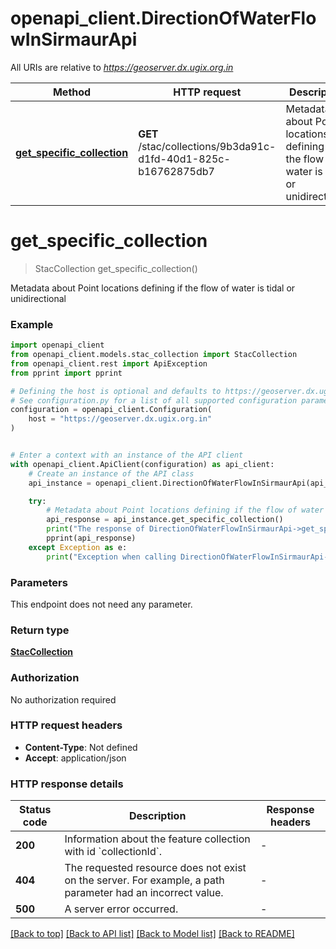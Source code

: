 # openapi_client.DirectionOfWaterFlowInSirmaurApi

All URIs are relative to *https://geoserver.dx.ugix.org.in*

Method | HTTP request | Description
------------- | ------------- | -------------
[**get_specific_collection**](DirectionOfWaterFlowInSirmaurApi.md#get_specific_collection) | **GET** /stac/collections/9b3da91c-d1fd-40d1-825c-b16762875db7 | Metadata about Point locations defining if the flow of water is tidal or unidirectional


# **get_specific_collection**
> StacCollection get_specific_collection()

Metadata about Point locations defining if the flow of water is tidal or unidirectional

### Example


```python
import openapi_client
from openapi_client.models.stac_collection import StacCollection
from openapi_client.rest import ApiException
from pprint import pprint

# Defining the host is optional and defaults to https://geoserver.dx.ugix.org.in
# See configuration.py for a list of all supported configuration parameters.
configuration = openapi_client.Configuration(
    host = "https://geoserver.dx.ugix.org.in"
)


# Enter a context with an instance of the API client
with openapi_client.ApiClient(configuration) as api_client:
    # Create an instance of the API class
    api_instance = openapi_client.DirectionOfWaterFlowInSirmaurApi(api_client)

    try:
        # Metadata about Point locations defining if the flow of water is tidal or unidirectional
        api_response = api_instance.get_specific_collection()
        print("The response of DirectionOfWaterFlowInSirmaurApi->get_specific_collection:\n")
        pprint(api_response)
    except Exception as e:
        print("Exception when calling DirectionOfWaterFlowInSirmaurApi->get_specific_collection: %s\n" % e)
```



### Parameters

This endpoint does not need any parameter.

### Return type

[**StacCollection**](StacCollection.md)

### Authorization

No authorization required

### HTTP request headers

 - **Content-Type**: Not defined
 - **Accept**: application/json

### HTTP response details

| Status code | Description | Response headers |
|-------------|-------------|------------------|
**200** | Information about the feature collection with id &#x60;collectionId&#x60;. |  -  |
**404** | The requested resource does not exist on the server. For example, a path parameter had an incorrect value. |  -  |
**500** | A server error occurred. |  -  |

[[Back to top]](#) [[Back to API list]](../README.md#documentation-for-api-endpoints) [[Back to Model list]](../README.md#documentation-for-models) [[Back to README]](../README.md)

